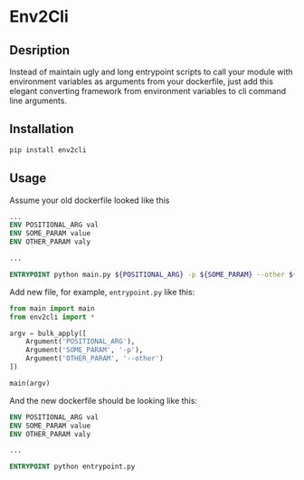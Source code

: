 # Env2Cli

## Desription

Instead of maintain ugly and long entrypoint scripts to call your module with environment variables as arguments from your dockerfile, just add this elegant converting framework from environment variables to cli command line arguments.

## Installation

```bash
pip install env2cli
```

## Usage

Assume your old dockerfile looked like this

```Dockerfile
...
ENV POSITIONAL_ARG val
ENV SOME_PARAM value
ENV OTHER_PARAM valy

...

ENTRYPOINT python main.py ${POSITIONAL_ARG} -p ${SOME_PARAM} --other ${OTHER_PARAM} ...
```

Add new file, for example, `entrypoint.py` like this:

```python
from main import main
from env2cli import * 

argv = bulk_apply([
    Argument('POSITIONAL_ARG'),
    Argument('SOME_PARAM', '-p'),
    Argument('OTHER_PARAM', '--other')
])

main(argv)
```
And the new dockerfile should be looking like this:

```Dockerfile
ENV POSITIONAL_ARG val
ENV SOME_PARAM value
ENV OTHER_PARAM valy

...

ENTRYPOINT python entrypoint.py
```